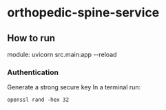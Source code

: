# orthopedic-spine-service 


## How to run
module: uvicorn
src.main:app --reload



### Authentication
Generate a strong secure key
In a terminal run:
```commandline
openssl rand -hex 32
```
